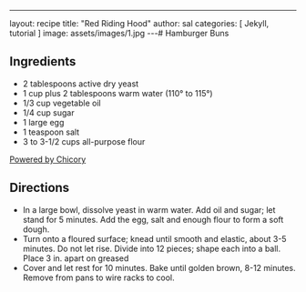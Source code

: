 ---
layout: recipe
title:  "Red Riding Hood"
author: sal
categories: [ Jekyll, tutorial ]
image: assets/images/1.jpg
---# Hamburger Buns

## Ingredients

- 2 tablespoons active dry yeast
- 1 cup plus 2 tablespoons warm water \(110° to 115°\)
- 1/3 cup vegetable oil
- 1/4 cup sugar
- 1 large egg
- 1 teaspoon salt
- 3 to 3\-1/2 cups all\-purpose flour

[Powered by Chicory](http://chicory.co/?utm_source=widget-button&utm_medium=click-powered-by&utm_campaign=powered-by-chicory)

## Directions

- In a large bowl, dissolve yeast in warm water. Add oil and sugar; let stand for 5 minutes. Add the egg, salt and enough flour to form a soft dough.
- Turn onto a floured surface; knead until smooth and elastic, about 3\-5 minutes. Do not let rise. Divide into 12 pieces; shape each into a ball. Place 3 in. apart on greased 
- Cover and let rest for 10 minutes. Bake until golden brown, 8\-12 minutes. Remove from pans to wire racks to cool.
